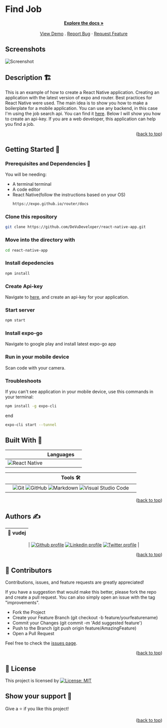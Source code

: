 # Find Job

<div id="top"></div>
<!-- PROJECT LOGO -->
<div align="center">
  
<a href="https://github.com/DeVuDeveloper/rails-for-react-native.git/#readme"><strong>Explore the docs »</strong></a>
<br />
<br />
 <a href="https://github.com/DeVuDeveloper/rails-for-react-native">View Demo</a>
.
<a href="https://github.com/DeVuDeveloper/rails-for-react-native/issues">Report Bug</a>
·
<a href="https://github.com/DeVuDeveloper/rails-for-react-native/issues">Request Feature</a>

</div>

<!-- About the project -->

## Screenshots

![Screenshot](src/assets/screenshot.png)

## Description 🏗️

This is an example of how to create a React Native application. 
Creating an application with the latest version of expo and router. Best practices for React Native were used. The main idea is to show you how to make a boilerplate for a mobile application. You can use any backend, in this case I'm using the job search api. You can find it  [here](https://rapidapi.com/letscrape-6bRBa3QguO5/api/jsearch). Below I will show you how to create an api-key. If you are a web developer, this application can help you find a job.

<p align="right">(<a href="#top">back to top</a>)</p>

## Getting Started 🏁

### Prerequisites and Dependencies 📜

You will be needing:

- A terminal terminal
- A code editor
- React Native(follow the instructions based on your OS)
  ```bash
  https://expo.github.io/router/docs
  ```

### Clone this repository

```bash
git clone https://github.com/DeVuDeveloper/react-native-app.git
```

### Move into the directory with

```bash
cd react-native-app
```

### Install depedencies

```bash
npm install
```

### Create Api-key
 Navigate to [here](https://rapidapi.com/letscrape-6bRBa3QguO5/api/jsearch), and create an api-key for your application.

### Start server

```bash
npm start
```
### Install expo-go

  Navigate to google play and install latest expo-go app

### Run in your mobile device

  Scan code with your camera.

### Troubleshoots

If you can't see application in your mobile device, use this commands in your terminal:

```bash
npm install -g expo-cli 
```
end

```bash
expo-cli start --tunnel
```

## Built With 🔨

<div align="center">

|     | Languages                                                                                                                                                                                                               |     |
| --- | ----------------------------------------------------------------------------------------------------------------------------------------------------------------------------------------------------------------------- | --- |
|  ![React Native](https://img.shields.io/badge/react_native-%2320232a.svg?style=for-the-badge&logo=react&logoColor=%2361DAFB)
</div>

<div align="center">

|     | Tools 🛠️                                                                                                                                                                                                                                                                                                                                                                                                                                                                              |     |
| --- | ------------------------------------------------------------------------------------------------------------------------------------------------------------------------------------------------------------------------------------------------------------------------------------------------------------------------------------------------------------------------------------------------------------------------------------------------------------------------------------- | --- |
|     | ![Git](https://img.shields.io/badge/git-%23F05033.svg?style=for-the-badge&logo=git&logoColor=white) ![GitHub](https://img.shields.io/badge/github-%23121011.svg?style=for-the-badge&logo=github&logoColor=white) ![Markdown](https://img.shields.io/badge/markdown-%23000000.svg?style=for-the-badge&logo=markdown&logoColor=white) ![Visual Studio Code](https://img.shields.io/badge/Visual%20Studio%20Code-0078d7.svg?style=for-the-badge&logo=visual-studio-code&logoColor=white) |     |

<p align="right">(<a href="#top">back to top</a>)</p>
</div>

## Authors ✍️

<div align="center">

| 👤 vudej |
| -------- |

| <a target="_blank" href="https://github.com/VuDej"><img src="https://img.shields.io/badge/github-%23121011.svg?style=for-the-badge&logo=github&logoColor=white" alt="Github profile"></a> <a target="_blank" href="https://www.linkedin.com/in/dejan-vujovic/"><img src="https://img.shields.io/badge/-LinkedIn-0077b5?style=for-the-badge&logo=LinkedIn&logoColor=white" alt="Linkedin profile"></a> <a target="_blank" href="https://twitter.com/DejanVuj"><img src="https://img.shields.io/badge/-Twitter-1DA1F2?style=for-the-badge&logo=Twitter&logoColor=white" alt="Twitter profile"></a>
|

</div>

<p align="right">(<a href="#top">back to top</a>)</p>

## 🤝 Contributors

Contributions, issues, and feature requests are greatly appreciated!

If you have a suggestion that would make this better, please fork the repo and create a pull request. You can also simply open an issue with the tag "improvements".

- Fork the Project
- Create your Feature Branch (git checkout -b feature/yourfeaturename)
- Commit your Changes (git commit -m 'Add suggested feature')
- Push to the Branch (git push origin feature/AmazingFeature)
- Open a Pull Request

Feel free to check the [issues page](https://github.com/VuDej/restaurant-frontend/issues).

<p align="right">(<a href="#top">back to top</a>)</p>

## 📝 License

This project is licensed by [![License: MIT](https://img.shields.io/badge/License-MIT-yellow.svg)](LICENSE)

## Show your support 💪

Give a ⭐️ if you like this project!


<p align="right">(<a href="#top">back to top</a>)</p>

